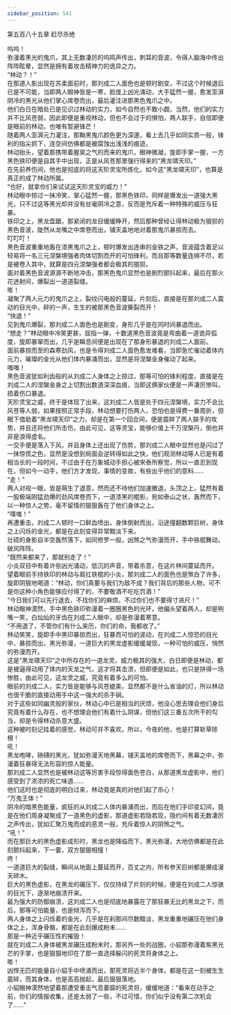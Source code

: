 ```yaml
---
sidebar_position: 541
---
```

 第五百八十五章 赶尽杀绝


呜呜！  
弥漫着黑光的鬼爪，其上无数凄厉的呜鸣声传出，刺耳的音波，令得人脑海中传出阵阵眩晕，显然是拥有着攻击精神力的诡异之力。  
“林动？！”  
在那道人影出现在苏柔面前时，那刘成二人面色也是顿时剧变，不过这个时候退后已是不可能，当即两人眼神皆是一寒，脸庞上凶光涌动，大手猛然一握，愈发澎湃阴冷的黑光从他们掌心席卷而出，最后灌注进那黑色鬼爪之中。  
他们白日在暗处已是见识过林动的实力，如今自然也不敢小觑，当然，他们的实力并不比风苍弱，因此即便是重视林动，但也不会过于的惧怕，两人联手，自信即便是眼前的林动，也唯有暂避锋芒！  
随着两人澎湃元力灌注，那黝黑鬼爪颜色更为深邃，看上去几乎如同实质一般，锋利的指尖抓下，连空间仿佛都是被腐蚀出浅浅的痕迹。  
林动抬头，望着那携带着腥臭之气的而来的鬼爪，眼神微凝，旋即手掌一握，一方黑色铁印便是自其手中出现，正是从风苍那里强行得来的“黑龙啸天印。”  
在先前养伤间，他也是彻底的将这天阶灵宝所炼化，如今这“黑龙啸天印”，也算是真正的成了林动所属。  
“也好，就拿你们来试试这天阶灵宝的威力！”  
林动眼中掠过一抹冷笑，掌心猛然一握，那黑色铁印，同样是爆发出一道强大黑光，只不过这等黑光却并没有丝毫阴冷之意，反而是充斥着一种特殊的威压与狂暴。  
铁印之上，黑龙盘踞，那紧闭的龙目缓缓睁开，然后那种曾经让得林动极为狼狈的黑色音波，陡然从龙嘴之中席卷而出，铺天盖地地对着那鬼爪暴掠而去。  
叮叮叮！  
黑色音波重重地轰在漆黑鬼爪之上，顿时爆发出连串的金铁之声，音波蕴含着足以轻易将一名三元涅槃境强者肉体切割而开的可怕锋利，而且那等数量连绵不尽，若是被卷入其中，就算是四元涅槃强者都会极其的狼狈。  
面对着黑色音波源源不断地冲击，那黑色鬼爪显然也是剧烈颤抖起来，最后在那火花迸射间，爆裂出一道道裂缝。  
嘭！  
凝聚了两人元力的鬼爪之上，裂纹闪电般的蔓延，片刻后，直接是在那刘成二人震动的目光中，砰的一声，生生的被那黑色音波撕裂而开！  
“快退！”  
见到鬼爪爆裂，那刘成二人面色也是剧变，身形几乎是在同时间暴退而出。  
“想走？”林动眼中冷笑更甚，屈指一弹，十数道黑色音波竟是弯曲着一道诡异弧度，旋即暴窜而出，几乎是瞬息间便是出现在了那身形暴退的刘成二人面前。  
面前暴掠而至的森寒劲风，也是令得刘成二人面色愈发难看，当即急忙催动着体内元力，璀璨的金光从他们体内暴涌而出，显然是将涅槃金身催动了起来。  
嗤嗤！  
黑色音波犹如利齿般的从刘成二人身体之上掠过，那等可怕的锋利程度，直接是在刘成二人的涅槃金身之上切割出数道深深血痕，当即这俩家伙便是一声凄厉惨叫，捂着伤口暴退。  
天阶灵宝之威，终于是体现了出来，这刘成二人皆是处于四元涅槃境，实力不会比风苍等人弱，如果按照正常手段，林动想要打伤两人，恐怕也是得费一番周折，但眼下借助着“黑龙啸天印”之力，却是在第一个回合间，便是震碎了两人联手的攻势，并且还将他们所击伤，由此可见，这等灵宝，能够价值上千万涅槃丹，倒也并非是浪得虚名。  
一交手便是落入下风，并且身体上还出现了伤势，那刘成二人眼中显然也是闪过了一抹惊慌之色，显然是没想到局面会逆转得如此之快，他们观测林动等人已是有着相当长的一段时间，不过由于在万象城动手担心被宋泰所察觉，所以一直忍到现在，但如今一动手，他们方才发现，事情的变故，有些出乎他们的意料……  
“走！”  
两人对视一眼，皆是萌生了退意，然而还不待他们加速撤退，头顶之上，猛然有着一股极端刚猛劲爆的劲风席卷而下，一道漆黑的棍影，宛如泰山之状，轰然而下，以一种惊人之势，毫不留情的狠狠轰在了他们身体之上。  
“噗嗤！”  
再遭重击，刘成二人顿时一口鲜血喷出，身体倒射而出，沿途撞翻数颗巨树，身体之上闪烁的金光，都是在此刻变得异常黯淡下来。  
壮硕的身影自半空轰然落下，如同修罗一般，凶煞之气弥漫而开，手中铁棍舞动，破风阵阵。  
“既然来都来了，那就别走了！”  
小炎双目中有着许些凶光涌动，低沉的声音，带着杀意，在这片林间蔓延而开。  
望着眼前手持铁印的林动与肩扛铁棍的小炎，那刘成二人的面色也是煞白了许多，旋即阴狠地喝道：“林动，你们真要与我们为敌不成？我们背后的那些人物，可不是你这种小角色能够应付得了的，不要敬酒不吃吃罚酒！”  
“今日我们可以先行退去，不找你们的麻烦，不过你们也不要得寸进尺！”  
林动眼神漠然，手中黑色铁印弥漫着一圈圈黑色的光环，他偏头望着两人，却是咧嘴一笑，白灿灿的牙齿在刘成二人眼中，却是弥漫着寒意。  
“不用退了，不管你们有什么来历，你们的命，我都收了。”  
林动笑笑，旋即手中黑印暴掠而出，狂暴而可怕的波动，在刘成二人惊恐的目光中，暴掠而出，黑光弥漫，一道巨大的黑龙虚影缓缓凝现，一种可怕的威压，悄然的弥漫而开。  
这是“黑龙啸天印”之中所存在的一道龙灵，威力极其的强大，白日即便是林动，都是被逼得动用了体内的天龙之气，这才将其击溃，但即便是如此，也只是拼得一场惨胜，由此可见，这龙灵之威，究竟有着多么的可怕。  
眼前的刘成二人，实力皆是能够与风苍媲美，显然都不是什么省油的灯，所以林动也很干脆的直接动用手中这一强大的杀手锏。  
对于这些如同幽灵般的家伙，林动心中已是相当的厌烦，他没心思去理会他们身后究竟有着什么存在，也不想理会他们有着什么阴谋，但他们这三番五次所干的勾当，却是令得林动杀意大盛。  
这种被时刻记挂着的感觉，林动可并不喜欢，所以，今夜的他，也是打算斩草除根！  
吼！  
黑龙咆哮，磅礴的黑光，犹如弥漫天地黑幕，铺天盖地的席卷而下，黑幕之中，弥漫着狂暴得无法形容的惊人能量。  
那刘成二人显然也是被林动这等厉害手段惊得面色苍白，从那道黑龙虚影中，他们感受到了浓浓的死亡味道……  
他们这时也是彻底的明白过来，林动竟是真的对他们起了杀心！  
“万鬼王体！”  
阴冷的暗黑色能量，疯狂的从刘成二人体内暴涌而出，而后在他们手印变幻间，竟是在他们周身凝聚成了一道黑色的虚影，那道虚影若隐若现，隐约间有着无数凄厉之声传出，犹如汇聚万鬼而成的恶灵一般，充斥着惊人的阴煞之气。  
“吼！”  
而在那巨大的黑色虚影成形时，黑龙也是降临而下，黑光弥漫，大地仿佛都是在此刻颤抖起来，下一霎，双方狠狠相撞！  
咚！  
一道道巨大的裂缝，瞬间从地面上蔓延而开，百丈之内，所有参天巨树都是爆成漫天碎木。  
巨大的黑色虚影，在黑龙的碾压下，仅仅持续了片刻的时候，便是在刘成二人惊骇的目光下，逐渐地崩溃开来。  
最为强大的防御崩溃，这刘成二人也是彻底地暴露在了那狂暴无比的黑龙之下，而后，那等可怕能量，也是倾泻而下。  
两人身体之上闪烁着的金光，几乎是在刹那间尽数黯淡，黑龙重重地碾压在他们身体之上，浑身骨骼，都是在此刻爆成粉末……  
那是一种近乎碾压性的摧毁！  
就在刘成二人身体被黑龙碾压成粉末时，那另外一处的战圈，小貂那弥漫着紫黑光芒的手掌，也是狠狠地印在了那一直选择躲闪的死灵将身体之上。  
嘭！  
凶悍无匹的能量自小貂手中喷涌而出，那死灵将近半个身体，都是在这一刻被生生震碎，而其身体，也是高高抛起，最后狠狠落地。  
小貂眼神漠然地望着那遭受重击气息萎靡的死灵将，缓缓地道：“看来在动手之前，你们的情报收集，还是太弱了一些，不过可惜，你们似乎没有第二次机会了……”  
  
  
